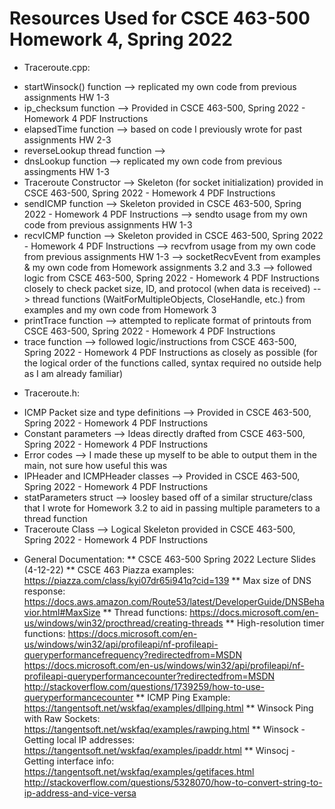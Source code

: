 # Resources Used for CSCE 463-500 Homework 4, Spring 2022

- Traceroute.cpp:
* startWinsock() function --> replicated my own code from previous assignments HW 1-3
* ip_checksum function --> Provided in CSCE 463-500, Spring 2022 - Homework 4 PDF Instructions
* elapsedTime function --> based on code I previously wrote for past assignments HW 2-3
* reverseLookup thread function --> 
* dnsLookup function --> replicated my own code from previous assingments HW 1-3
* Traceroute Constructor --> Skeleton (for socket initialization) provided in CSCE 463-500, Spring 2022 - Homework 4 PDF Instructions
* sendICMP function --> Skeleton provided in CSCE 463-500, Spring 2022 - Homework 4 PDF Instructions
					--> sendto usage from my own code from previous assignments HW 1-3
* recvICMP function --> Skeleton provided in CSCE 463-500, Spring 2022 - Homework 4 PDF Instructions
					--> recvfrom usage from my own code from previous assignments HW 1-3
					--> socketRecvEvent from examples & my own code from Homework assignments 3.2 and 3.3
					--> followed logic from CSCE 463-500, Spring 2022 - Homework 4 PDF Instructions closely to check packet size, ID, and protocol (when data is received)
					--> thread functions (WaitForMultipleObjects, CloseHandle, etc.) from examples and my own code from Homework 3
* printTrace function --> attempted to replicate format of printouts from CSCE 463-500, Spring 2022 - Homework 4 PDF Instructions
* trace function --> followed logic/instructions from CSCE 463-500, Spring 2022 - Homework 4 PDF Instructions as closely as possible (for the logical order of the functions called, syntax required no outside help as I am already familiar)

- Traceroute.h:
* ICMP Packet size and type definitions --> Provided in CSCE 463-500, Spring 2022 - Homework 4 PDF Instructions
* Constant parameters --> Ideas directly drafted from CSCE 463-500, Spring 2022 - Homework 4 PDF Instructions
* Error codes --> I made these up myself to be able to output them in the main, not sure how useful this was
* IPHeader and ICMPHeader classes --> Provided in CSCE 463-500, Spring 2022 - Homework 4 PDF Instructions
* statParameters struct --> loosley based off of a similar structure/class that I wrote for Homework 3.2 to aid in passing multiple parameters to a thread function
* Traceroute Class --> Logical Skeleton provided in CSCE 463-500, Spring 2022 - Homework 4 PDF Instructions

- General Documentation:
** CSCE 463-500 Spring 2022 Lecture Slides (4-12-22)
** CSCE 463 Piazza examples: https://piazza.com/class/kyi07dr65i941q?cid=139
** Max size of DNS response: https://docs.aws.amazon.com/Route53/latest/DeveloperGuide/DNSBehavior.html#MaxSize
** Thread functions: https://docs.microsoft.com/en-us/windows/win32/procthread/creating-threads
** High-resolution timer functions: https://docs.microsoft.com/en-us/windows/win32/api/profileapi/nf-profileapi-queryperformancefrequency?redirectedfrom=MSDN
									https://docs.microsoft.com/en-us/windows/win32/api/profileapi/nf-profileapi-queryperformancecounter?redirectedfrom=MSDN
									http://stackoverflow.com/questions/1739259/how-to-use-queryperformancecounter
** ICMP Ping Example: https://tangentsoft.net/wskfaq/examples/dllping.html
** Winsock Ping with Raw Sockets: https://tangentsoft.net/wskfaq/examples/rawping.html
** Winsock - Getting local IP addresses: https://tangentsoft.net/wskfaq/examples/ipaddr.html
** Winsocj - Getting interface info: https://tangentsoft.net/wskfaq/examples/getifaces.html
http://stackoverflow.com/questions/5328070/how-to-convert-string-to-ip-address-and-vice-versa